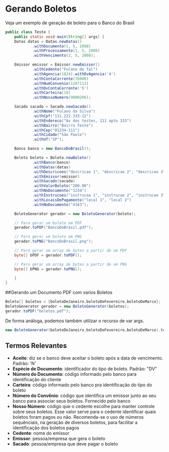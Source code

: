 # Gerando Boletos

Veja um exemplo de geração de boleto para o Banco do Brasil
```java
public class Teste {  
    public static void main(String[] args) {  
    Datas datas = Datas.newDatas()
            .withDocumento(1, 5, 2008)
            .withProcessamento(1, 5, 2008)
            .withVencimento(2, 5, 2008);  

    Emissor emissor = Emissor.newEmissor()  
            .withCedente("Fulano de Tal")  
            .withAgencia(1824).withDvAgencia('4')  
            .withContaCorrente(76000)  
            .withNumConvenio(1207113)  
            .withDvContaCorrente('5')  
            .withCarteira(18)  
            .withNossoNumero(9000206);  

    Sacado sacado = Sacado.newSacado()  
            .withNome("Fulano da Silva")  
            .withCpf("111.222.333-12")  
            .withEndereco("Av dos testes, 111 apto 333")  
            .withBairro("Bairro Teste")  
            .withCep("01234-111")  
            .withCidade("São Paulo")  
            .withUf("SP");  

    Banco banco = new BancoDoBrasil();  

    Boleto boleto = Boleto.newBoleto()  
            .withBanco(banco)  
            .withDatas(datas)  
            .withDescricoes("descricao 1", "descricao 2", "descricao 3", "descricao 4", "descricao 5")  
            .withEmissor(emissor)  
            .withSacado(sacado)  
            .withValorBoleto("200.00")  
            .withNoDocumento("1234")  
            .withInstrucoes("instrucao 1", "instrucao 2", "instrucao 3", "instrucao 4", "instrucao 5")  
            .withLocaisDePagamento("local 1", "local 2")  
            .withNoDocumento("4343");

    BoletoGenerator gerador = new BoletoGenerator(boleto);  

    // Para gerar um boleto em PDF  
    gerador.toPDF("BancoDoBrasil.pdf");  

    // Para gerar um boleto em PNG  
    gerador.toPNG("BancoDoBrasil.png");  

    // Para gerar um array de bytes a partir de um PDF  
    byte[] bPDF = gerador.toPDF();  

    // Para gerar um array de bytes a partir de um PNG  
    byte[] bPNG = gerador.toPNG();  

    }  
}  
```

##Gerando um Documento PDF com varios Boletos

```java
Boleto[] boletos = {boletoDeJaneiro,boletoDeFevereiro,boletoDeMarco};  
BoletoGenerator gerador = new BoletoGenerator(boletos);  
gerador.toPDF("boletos.pdf");  
```

De forma análoga, podemos também utilizar o recurso de var args. 

```java
new BoletoGenerator(boletoDeJaneiro,boletoDeFevereiro,boletoDeMarco).toPDF("boletos.pdf");
```

## Termos Relevantes

* **Aceite**: diz se o banco deve aceitar o boleto após a data de vencimento. Padrão: 'N'
* **Espécie de Documento**: identificador do tipo de boleto. Padrão: "DV"
* **Número do Documento**: código informado pelo banco para identificação do cliente
* **Carteira**: código informado pelo banco pra identificação do tipo do boleto
* **Número do Convênio**: código que identifica um emissor junto ao seu banco para associar seus boletos. Fornecido pelo banco
* **Nosso Número**: código que o cedente escolhe para manter controle sobre seus boletos. Esse valor serve para o cedente identificar quais boletos foram pagos ou não. Recomenda-se o uso de números sequênciais, na geração de diversos boletos, para facilitar a identificação dos boletos pagos
* **Cedente**: nome do emissor
* **Emissor**: pessoa/empresa que gera o boleto
* **Sacado**: pessoa/empresa que deve pagar o boleto